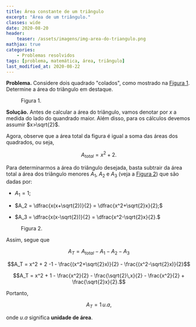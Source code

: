 ```yaml
---
title: Área constante de um triângulo
excerpt: "Área de um triângulo."
classes: wide
date: 2020-08-20
header:
    teaser: /assets/imagens/img-area-do-triangulo.png
mathjax: true
categories:
    - Problemas resolvidos
tags: [problema, matemática, área, triângulo]
last_modified_at: 2020-08-22
---
```


**Problema.** Considere dois quadrado "colados", como mostrado na [Figura 1](#figura1). Determine a área do triângulo em destaque.

<a id = "figura1"></a>
<figure style="width: 300px" class="align-center">
    <img src="{{ site.url }}{{ site.baseurl }}/assets/imagens/img-area-do-triangulo.png" alt="">
    <figcaption >Figura 1.</figcaption>
</figure>

<!--![img-area-do-triangulo]({{ site.url }}{{ site.baseurl }}/assets/imagens/img-area-do-triangulo.png){: .align-center}-->

**Solução.** Antes de calcular a área do triângulo, vamos denotar por $x$ a medida do lado do quandrado maior. Além disso, para os cálculos devemos assumir $x>\sqrt{2}$.

Agora, observe que a área total da figura é igual a soma das áreas dos quadrados, ou seja,

$$A_{total} = x^2 + 2.$$

Para determinarmos a área do triângulo desejada, basta subtrair da área total a área dos triângulo menores $A_1$, $A_2$ e $A_3$ (veja a [Figura 2](#figura2)) que são dadas por:

* $A_1 = 1;$

* $A_2 = \dfrac{x(x+\sqrt{2})}{2} = \dfrac{x^2+\sqrt{2}x}{2};$

* $A_3 = \dfrac{x(x-\sqrt{2})}{2} = \dfrac{x^2-\sqrt{2}x}{2}.$

<a id = "figura2"></a>
<figure style="width: 300px" class="align-center">
    <img src="{{ site.url }}{{ site.baseurl }}/assets/imagens/img-area-do-triangulo2.png" alt="">
    <figcaption >Figura 2.</figcaption>
</figure>

<!--
<a id="figura2">
    ![img-area-do-triangulo2]({{ site.url }}{{ site.baseurl }}/assets/imagens/img-area-do-triangulo2.png){: .align-center}
</a>-->



Assim, segue que

$$A_T = A_{total} - A_1 - A_2 - A_3$$

$$A_T = x^2 + 2 -1 - \frac{(x^2+\sqrt{2}x)}{2} - \frac{(x^2-\sqrt{2}x)}{2}$$

$$A_T = x^2 + 1 - \frac{x^2}{2} - \frac{\sqrt{2}\,x}{2} - \frac{x^2}{2} + \frac{\sqrt{2}x}{2}.$$

Portanto,

$$A_T = 1 \, u.a,$$  

onde $u.a$ significa __unidade de área__.